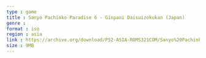 ```yaml
---
type : game
title : Sanyo Pachinko Paradise 6 - Ginpani Daisuizokukan (Japan)
genre : 
format : iso
region : asia
link : https://archive.org/download/PS2-ASIA-ROMS321COM/Sanyo%20Pachinko%20Paradise%206%20-%20Ginpani%20Daisuizokukan%20%28Japan%29.7z
size : 9MB
---
```

